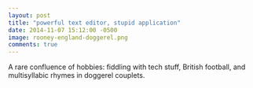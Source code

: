 ```yaml
---
layout: post
title: "powerful text editor, stupid application"
date: 2014-11-07 15:12:00 -0500
image: rooney-england-doggerel.png
comments: true
---
```

A rare confluence of hobbies: fiddling with tech stuff, British football, and multisyllabic rhymes in doggerel couplets.
